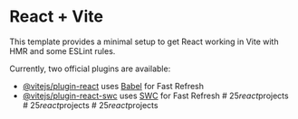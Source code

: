 # React + Vite

This template provides a minimal setup to get React working in Vite with HMR and some ESLint rules.

Currently, two official plugins are available:

- [@vitejs/plugin-react](https://github.com/vitejs/vite-plugin-react/blob/main/packages/plugin-react/README.md) uses [Babel](https://babeljs.io/) for Fast Refresh
- [@vitejs/plugin-react-swc](https://github.com/vitejs/vite-plugin-react-swc) uses [SWC](https://swc.rs/) for Fast Refresh
#   2 5 _ r e a c t _ p r o j e c t s  
 #   2 5 _ r e a c t _ p r o j e c t s  
 #   2 5 _ r e a c t _ p r o j e c t s  
 